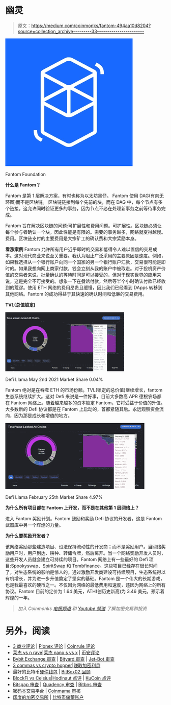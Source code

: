 # 幽灵

> 原文：<https://medium.com/coinmonks/fantom-494aa10d8204?source=collection_archive---------33----------------------->

![](img/e57a6a2bba2a752a66fb3545cbc9a538.png)

Fantom Foundation

**什么是 Fantom？**

Fantom 是第 1 层解决方案，有时也称为以太坊黑仔。
Fantom 使用 DAG(有向无环图)而不是区块链。
区块链链接到每个先前的块，而在 DAG 中，每个节点有多个链接。这允许同时验证更多的事务，因为节点不必在处理新事务之前等待事务完成。

Fantom 旨在解决区块链的问题:可扩展性和费用问题。可扩展性。区块链必须让每个参与者确认一个块，因此性能是有限的。需要的事务越多，网络就变得越慢。费用。区块链支付的主要费用是大宗矿工的确认费和大宗奖励本身。

**看涨案例** 
Fantom 允许所有用户近乎即时的交易和低得令人难以置信的交易成本。这对现代商业来说至关重要。我认为阻止广泛采用的主要原因是速度。例如，如果我选择从一个银行账户向同一个国家的另一个银行账户汇款，交易很可能是即时的。如果我想向网上商家付款，钱会立刻从我的账户中被取走。对于投机资产价值的交易者来说，批量确认的等待时间是可以接受的，但对于现实世界的应用来说，这是完全不可接受的。想象一下在餐馆付款，然后等半个小时确认付款已经收到的荒谬。使用 ETH 网络的费用昂贵且缓慢，因此我们已经看到 DApps 转移到其他网络。Fantom 的成功得益于其快速的确认时间和低廉的交易费用。

**TVL(总值锁定)**

![](img/f5d7934ebc8cddea82b9d87cdb03d32e.png)

Defi Llama May 2nd 2021 Market Share 0.04%

Fantom 绝对是在吞噬 ETH 的市场份额。TVL(锁定的总价值)继续增长，fantom 生态系统继续扩大。这对 Defi 来说是一件好事，目前大多数高 APR 德根农场都在 Fantom 网络上。随着越来越多的资本锁定 Fantom，它将受益于价值的升值。大多数新的 Defi 协议都是在 Fantom 上启动的，首都紧随其后。永远观察资金流向，因为那是成长和增值的地方。

![](img/cf5c589951d497b6c8c82c4b0fe55076.png)

Defi Llama February 25th Market Share 4.97%

**为什么所有项目都在 Fantom 上开发，而不是在其他第 1 层网络上？**

进入 Fantom 奖励计划。Fantom 鼓励和奖励 Defi 协议的开发者，这是 Fantom 武器库中另一个辉煌的力量。

**为什么要奖励开发者？**

该网络奖励那些建造项目、设法保持流动性的开发商；而不是奖励用户。当网络奖励用户时，用户到达、耕种、转储令牌，然后离开。当一个网络奖励开发人员时，这些开发人员就会建立可持续的项目。Fantom 网络上有一些最好的 Defi 项目:Spookyswap、SpiritSwap 和 Tombfinance。这些项目已经存在很长时间了，对生态系统的影响是惊人的。通过激励开发商建设可持续项目，生态系统得以有机增长，并为进一步升值奠定了坚实的基础。Fantom 是一个伟大的长期游戏，也是我最喜欢的硬币之一。不仅因为网络的最低费用和速度，还因为网络上的所有协议。Fantom 目前的定价为 1.64 美元，ATH(创历史新高)为 3.46 美元，预示着辉煌的一年。

> *加入 Coinmonks* [*电报频道*](https://t.me/coincodecap) *和* [*Youtube 频道*](https://www.youtube.com/c/coinmonks/videos) *了解加密交易和投资*

# 另外，阅读

*   [3 商业评论](/coinmonks/3commas-review-an-excellent-crypto-trading-bot-2020-1313a58bec92) | [Pionex 评论](https://coincodecap.com/pionex-review-exchange-with-crypto-trading-bot) | [Coinrule 评论](/coinmonks/coinrule-review-2021-a-beginner-friendly-crypto-trading-bot-daf0504848ba)
*   [莱杰 vs n rave](/coinmonks/ledger-vs-ngrave-zero-7e40f0c1d694)|[莱杰 nano s vs x](/coinmonks/ledger-nano-s-vs-x-battery-hardware-price-storage-59a6663fe3b0) | [币安评论](/coinmonks/binance-review-ee10d3bf3b6e)
*   [Bybit Exchange 审查](/coinmonks/bybit-exchange-review-dbd570019b71) | [Bityard 审查](https://coincodecap.com/bityard-reivew) | [Jet-Bot 审查](https://coincodecap.com/jet-bot-review)
*   [3 commas vs crypto hopper](/coinmonks/3commas-vs-pionex-vs-cryptohopper-best-crypto-bot-6a98d2baa203)|[赚取加密利息](/coinmonks/earn-crypto-interest-b10b810fdda3)
*   最好的比特币[硬件钱包](/coinmonks/hardware-wallets-dfa1211730c6) | [BitBox02 回顾](/coinmonks/bitbox02-review-your-swiss-bitcoin-hardware-wallet-c36c88fff29)
*   [BlockFi vs Celsius](/coinmonks/blockfi-vs-celsius-vs-hodlnaut-8a1cc8c26630)|[Hodlnaut 点评](/coinmonks/hodlnaut-review-best-way-to-hodl-is-to-earn-interest-on-your-bitcoin-6658a8c19edf) | [KuCoin 点评](https://coincodecap.com/kucoin-review)
*   [Bitsgap 审查](/coinmonks/bitsgap-review-a-crypto-trading-bot-that-makes-easy-money-a5d88a336df2) | [Quadency 审查](/coinmonks/quadency-review-a-crypto-trading-automation-platform-3068eaa374e1) | [Bitbns 审查](/coinmonks/bitbns-review-38256a07e161)
*   [密码本交易平台](/coinmonks/top-10-crypto-copy-trading-platforms-for-beginners-d0c37c7d698c) | [Coinmama 审核](/coinmonks/coinmama-review-ace5641bde6e)
*   [印度的加密交易所](/coinmonks/bitcoin-exchange-in-india-7f1fe79715c9) | [比特币储蓄账户](/coinmonks/bitcoin-savings-account-e65b13f92451)